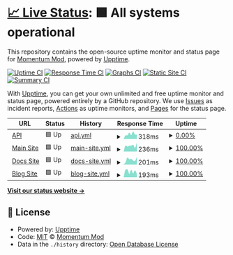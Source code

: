 # [📈 Live Status](https://status.momentum-mod.org): <!--live status--> **🟩 All systems operational**

This repository contains the open-source uptime monitor and status page for [Momentum Mod](https://momentum-mod.org), powered by [Upptime](https://github.com/upptime/upptime).

[![Uptime CI](https://github.com/momentum-mod/status/workflows/Uptime%20CI/badge.svg)](https://github.com/momentum-mod/status/actions?query=workflow%3A%22Uptime+CI%22)
[![Response Time CI](https://github.com/momentum-mod/status/workflows/Response%20Time%20CI/badge.svg)](https://github.com/momentum-mod/status/actions?query=workflow%3A%22Response+Time+CI%22)
[![Graphs CI](https://github.com/momentum-mod/status/workflows/Graphs%20CI/badge.svg)](https://github.com/momentum-mod/status/actions?query=workflow%3A%22Graphs+CI%22)
[![Static Site CI](https://github.com/momentum-mod/status/workflows/Static%20Site%20CI/badge.svg)](https://github.com/momentum-mod/status/actions?query=workflow%3A%22Static+Site+CI%22)
[![Summary CI](https://github.com/momentum-mod/status/workflows/Summary%20CI/badge.svg)](https://github.com/momentum-mod/status/actions?query=workflow%3A%22Summary+CI%22)

With [Upptime](https://upptime.js.org), you can get your own unlimited and free uptime monitor and status page, powered entirely by a GitHub repository. We use [Issues](https://github.com/momentum-mod/status/issues) as incident reports, [Actions](https://github.com/momentum-mod/status/actions) as uptime monitors, and [Pages](https://status.momentum-mod.org) for the status page.

<!--start: status pages-->
<!-- This summary is generated by Upptime (https://github.com/upptime/upptime) -->
<!-- Do not edit this manually, your changes will be overwritten -->
<!-- prettier-ignore -->
| URL | Status | History | Response Time | Uptime |
| --- | ------ | ------- | ------------- | ------ |
| <img alt="" src="https://momentum-mod.org/favicon.ico" height="13"> [API](https://api.momentum-mod.org/api-docs/) | 🟩 Up | [api.yml](https://github.com/momentum-mod/status/commits/HEAD/history/api.yml) | <details><summary><img alt="Response time graph" src="./graphs/api/response-time-week.png" height="20"> 318ms</summary><br><a href="https://status.momentum-mod.org/history/api"><img alt="Response time 332" src="https://img.shields.io/endpoint?url=https%3A%2F%2Fraw.githubusercontent.com%2Fmomentum-mod%2Fstatus%2FHEAD%2Fapi%2Fapi%2Fresponse-time.json"></a><br><a href="https://status.momentum-mod.org/history/api"><img alt="24-hour response time 292" src="https://img.shields.io/endpoint?url=https%3A%2F%2Fraw.githubusercontent.com%2Fmomentum-mod%2Fstatus%2FHEAD%2Fapi%2Fapi%2Fresponse-time-day.json"></a><br><a href="https://status.momentum-mod.org/history/api"><img alt="7-day response time 318" src="https://img.shields.io/endpoint?url=https%3A%2F%2Fraw.githubusercontent.com%2Fmomentum-mod%2Fstatus%2FHEAD%2Fapi%2Fapi%2Fresponse-time-week.json"></a><br><a href="https://status.momentum-mod.org/history/api"><img alt="30-day response time 313" src="https://img.shields.io/endpoint?url=https%3A%2F%2Fraw.githubusercontent.com%2Fmomentum-mod%2Fstatus%2FHEAD%2Fapi%2Fapi%2Fresponse-time-month.json"></a><br><a href="https://status.momentum-mod.org/history/api"><img alt="1-year response time 324" src="https://img.shields.io/endpoint?url=https%3A%2F%2Fraw.githubusercontent.com%2Fmomentum-mod%2Fstatus%2FHEAD%2Fapi%2Fapi%2Fresponse-time-year.json"></a></details> | <details><summary><a href="https://status.momentum-mod.org/history/api">0.00%</a></summary><a href="https://status.momentum-mod.org/history/api"><img alt="All-time uptime 49.82%" src="https://img.shields.io/endpoint?url=https%3A%2F%2Fraw.githubusercontent.com%2Fmomentum-mod%2Fstatus%2FHEAD%2Fapi%2Fapi%2Fuptime.json"></a><br><a href="https://status.momentum-mod.org/history/api"><img alt="24-hour uptime 0.00%" src="https://img.shields.io/endpoint?url=https%3A%2F%2Fraw.githubusercontent.com%2Fmomentum-mod%2Fstatus%2FHEAD%2Fapi%2Fapi%2Fuptime-day.json"></a><br><a href="https://status.momentum-mod.org/history/api"><img alt="7-day uptime 0.00%" src="https://img.shields.io/endpoint?url=https%3A%2F%2Fraw.githubusercontent.com%2Fmomentum-mod%2Fstatus%2FHEAD%2Fapi%2Fapi%2Fuptime-week.json"></a><br><a href="https://status.momentum-mod.org/history/api"><img alt="30-day uptime 0.00%" src="https://img.shields.io/endpoint?url=https%3A%2F%2Fraw.githubusercontent.com%2Fmomentum-mod%2Fstatus%2FHEAD%2Fapi%2Fapi%2Fuptime-month.json"></a><br><a href="https://status.momentum-mod.org/history/api"><img alt="1-year uptime 36.69%" src="https://img.shields.io/endpoint?url=https%3A%2F%2Fraw.githubusercontent.com%2Fmomentum-mod%2Fstatus%2FHEAD%2Fapi%2Fapi%2Fuptime-year.json"></a></details>
| <img alt="" src="https://icons.duckduckgo.com/ip3/momentum-mod.org.ico" height="13"> [Main Site](https://momentum-mod.org) | 🟩 Up | [main-site.yml](https://github.com/momentum-mod/status/commits/HEAD/history/main-site.yml) | <details><summary><img alt="Response time graph" src="./graphs/main-site/response-time-week.png" height="20"> 236ms</summary><br><a href="https://status.momentum-mod.org/history/main-site"><img alt="Response time 199" src="https://img.shields.io/endpoint?url=https%3A%2F%2Fraw.githubusercontent.com%2Fmomentum-mod%2Fstatus%2FHEAD%2Fapi%2Fmain-site%2Fresponse-time.json"></a><br><a href="https://status.momentum-mod.org/history/main-site"><img alt="24-hour response time 343" src="https://img.shields.io/endpoint?url=https%3A%2F%2Fraw.githubusercontent.com%2Fmomentum-mod%2Fstatus%2FHEAD%2Fapi%2Fmain-site%2Fresponse-time-day.json"></a><br><a href="https://status.momentum-mod.org/history/main-site"><img alt="7-day response time 236" src="https://img.shields.io/endpoint?url=https%3A%2F%2Fraw.githubusercontent.com%2Fmomentum-mod%2Fstatus%2FHEAD%2Fapi%2Fmain-site%2Fresponse-time-week.json"></a><br><a href="https://status.momentum-mod.org/history/main-site"><img alt="30-day response time 216" src="https://img.shields.io/endpoint?url=https%3A%2F%2Fraw.githubusercontent.com%2Fmomentum-mod%2Fstatus%2FHEAD%2Fapi%2Fmain-site%2Fresponse-time-month.json"></a><br><a href="https://status.momentum-mod.org/history/main-site"><img alt="1-year response time 195" src="https://img.shields.io/endpoint?url=https%3A%2F%2Fraw.githubusercontent.com%2Fmomentum-mod%2Fstatus%2FHEAD%2Fapi%2Fmain-site%2Fresponse-time-year.json"></a></details> | <details><summary><a href="https://status.momentum-mod.org/history/main-site">100.00%</a></summary><a href="https://status.momentum-mod.org/history/main-site"><img alt="All-time uptime 100.00%" src="https://img.shields.io/endpoint?url=https%3A%2F%2Fraw.githubusercontent.com%2Fmomentum-mod%2Fstatus%2FHEAD%2Fapi%2Fmain-site%2Fuptime.json"></a><br><a href="https://status.momentum-mod.org/history/main-site"><img alt="24-hour uptime 100.00%" src="https://img.shields.io/endpoint?url=https%3A%2F%2Fraw.githubusercontent.com%2Fmomentum-mod%2Fstatus%2FHEAD%2Fapi%2Fmain-site%2Fuptime-day.json"></a><br><a href="https://status.momentum-mod.org/history/main-site"><img alt="7-day uptime 100.00%" src="https://img.shields.io/endpoint?url=https%3A%2F%2Fraw.githubusercontent.com%2Fmomentum-mod%2Fstatus%2FHEAD%2Fapi%2Fmain-site%2Fuptime-week.json"></a><br><a href="https://status.momentum-mod.org/history/main-site"><img alt="30-day uptime 100.00%" src="https://img.shields.io/endpoint?url=https%3A%2F%2Fraw.githubusercontent.com%2Fmomentum-mod%2Fstatus%2FHEAD%2Fapi%2Fmain-site%2Fuptime-month.json"></a><br><a href="https://status.momentum-mod.org/history/main-site"><img alt="1-year uptime 100.00%" src="https://img.shields.io/endpoint?url=https%3A%2F%2Fraw.githubusercontent.com%2Fmomentum-mod%2Fstatus%2FHEAD%2Fapi%2Fmain-site%2Fuptime-year.json"></a></details>
| <img alt="" src="https://icons.duckduckgo.com/ip3/docs.momentum-mod.org.ico" height="13"> [Docs Site](https://docs.momentum-mod.org) | 🟩 Up | [docs-site.yml](https://github.com/momentum-mod/status/commits/HEAD/history/docs-site.yml) | <details><summary><img alt="Response time graph" src="./graphs/docs-site/response-time-week.png" height="20"> 201ms</summary><br><a href="https://status.momentum-mod.org/history/docs-site"><img alt="Response time 213" src="https://img.shields.io/endpoint?url=https%3A%2F%2Fraw.githubusercontent.com%2Fmomentum-mod%2Fstatus%2FHEAD%2Fapi%2Fdocs-site%2Fresponse-time.json"></a><br><a href="https://status.momentum-mod.org/history/docs-site"><img alt="24-hour response time 302" src="https://img.shields.io/endpoint?url=https%3A%2F%2Fraw.githubusercontent.com%2Fmomentum-mod%2Fstatus%2FHEAD%2Fapi%2Fdocs-site%2Fresponse-time-day.json"></a><br><a href="https://status.momentum-mod.org/history/docs-site"><img alt="7-day response time 201" src="https://img.shields.io/endpoint?url=https%3A%2F%2Fraw.githubusercontent.com%2Fmomentum-mod%2Fstatus%2FHEAD%2Fapi%2Fdocs-site%2Fresponse-time-week.json"></a><br><a href="https://status.momentum-mod.org/history/docs-site"><img alt="30-day response time 225" src="https://img.shields.io/endpoint?url=https%3A%2F%2Fraw.githubusercontent.com%2Fmomentum-mod%2Fstatus%2FHEAD%2Fapi%2Fdocs-site%2Fresponse-time-month.json"></a><br><a href="https://status.momentum-mod.org/history/docs-site"><img alt="1-year response time 203" src="https://img.shields.io/endpoint?url=https%3A%2F%2Fraw.githubusercontent.com%2Fmomentum-mod%2Fstatus%2FHEAD%2Fapi%2Fdocs-site%2Fresponse-time-year.json"></a></details> | <details><summary><a href="https://status.momentum-mod.org/history/docs-site">100.00%</a></summary><a href="https://status.momentum-mod.org/history/docs-site"><img alt="All-time uptime 100.00%" src="https://img.shields.io/endpoint?url=https%3A%2F%2Fraw.githubusercontent.com%2Fmomentum-mod%2Fstatus%2FHEAD%2Fapi%2Fdocs-site%2Fuptime.json"></a><br><a href="https://status.momentum-mod.org/history/docs-site"><img alt="24-hour uptime 100.00%" src="https://img.shields.io/endpoint?url=https%3A%2F%2Fraw.githubusercontent.com%2Fmomentum-mod%2Fstatus%2FHEAD%2Fapi%2Fdocs-site%2Fuptime-day.json"></a><br><a href="https://status.momentum-mod.org/history/docs-site"><img alt="7-day uptime 100.00%" src="https://img.shields.io/endpoint?url=https%3A%2F%2Fraw.githubusercontent.com%2Fmomentum-mod%2Fstatus%2FHEAD%2Fapi%2Fdocs-site%2Fuptime-week.json"></a><br><a href="https://status.momentum-mod.org/history/docs-site"><img alt="30-day uptime 100.00%" src="https://img.shields.io/endpoint?url=https%3A%2F%2Fraw.githubusercontent.com%2Fmomentum-mod%2Fstatus%2FHEAD%2Fapi%2Fdocs-site%2Fuptime-month.json"></a><br><a href="https://status.momentum-mod.org/history/docs-site"><img alt="1-year uptime 100.00%" src="https://img.shields.io/endpoint?url=https%3A%2F%2Fraw.githubusercontent.com%2Fmomentum-mod%2Fstatus%2FHEAD%2Fapi%2Fdocs-site%2Fuptime-year.json"></a></details>
| <img alt="" src="https://icons.duckduckgo.com/ip3/blog.momentum-mod.org.ico" height="13"> [Blog Site](https://blog.momentum-mod.org) | 🟩 Up | [blog-site.yml](https://github.com/momentum-mod/status/commits/HEAD/history/blog-site.yml) | <details><summary><img alt="Response time graph" src="./graphs/blog-site/response-time-week.png" height="20"> 193ms</summary><br><a href="https://status.momentum-mod.org/history/blog-site"><img alt="Response time 185" src="https://img.shields.io/endpoint?url=https%3A%2F%2Fraw.githubusercontent.com%2Fmomentum-mod%2Fstatus%2FHEAD%2Fapi%2Fblog-site%2Fresponse-time.json"></a><br><a href="https://status.momentum-mod.org/history/blog-site"><img alt="24-hour response time 112" src="https://img.shields.io/endpoint?url=https%3A%2F%2Fraw.githubusercontent.com%2Fmomentum-mod%2Fstatus%2FHEAD%2Fapi%2Fblog-site%2Fresponse-time-day.json"></a><br><a href="https://status.momentum-mod.org/history/blog-site"><img alt="7-day response time 193" src="https://img.shields.io/endpoint?url=https%3A%2F%2Fraw.githubusercontent.com%2Fmomentum-mod%2Fstatus%2FHEAD%2Fapi%2Fblog-site%2Fresponse-time-week.json"></a><br><a href="https://status.momentum-mod.org/history/blog-site"><img alt="30-day response time 194" src="https://img.shields.io/endpoint?url=https%3A%2F%2Fraw.githubusercontent.com%2Fmomentum-mod%2Fstatus%2FHEAD%2Fapi%2Fblog-site%2Fresponse-time-month.json"></a><br><a href="https://status.momentum-mod.org/history/blog-site"><img alt="1-year response time 178" src="https://img.shields.io/endpoint?url=https%3A%2F%2Fraw.githubusercontent.com%2Fmomentum-mod%2Fstatus%2FHEAD%2Fapi%2Fblog-site%2Fresponse-time-year.json"></a></details> | <details><summary><a href="https://status.momentum-mod.org/history/blog-site">100.00%</a></summary><a href="https://status.momentum-mod.org/history/blog-site"><img alt="All-time uptime 100.00%" src="https://img.shields.io/endpoint?url=https%3A%2F%2Fraw.githubusercontent.com%2Fmomentum-mod%2Fstatus%2FHEAD%2Fapi%2Fblog-site%2Fuptime.json"></a><br><a href="https://status.momentum-mod.org/history/blog-site"><img alt="24-hour uptime 100.00%" src="https://img.shields.io/endpoint?url=https%3A%2F%2Fraw.githubusercontent.com%2Fmomentum-mod%2Fstatus%2FHEAD%2Fapi%2Fblog-site%2Fuptime-day.json"></a><br><a href="https://status.momentum-mod.org/history/blog-site"><img alt="7-day uptime 100.00%" src="https://img.shields.io/endpoint?url=https%3A%2F%2Fraw.githubusercontent.com%2Fmomentum-mod%2Fstatus%2FHEAD%2Fapi%2Fblog-site%2Fuptime-week.json"></a><br><a href="https://status.momentum-mod.org/history/blog-site"><img alt="30-day uptime 100.00%" src="https://img.shields.io/endpoint?url=https%3A%2F%2Fraw.githubusercontent.com%2Fmomentum-mod%2Fstatus%2FHEAD%2Fapi%2Fblog-site%2Fuptime-month.json"></a><br><a href="https://status.momentum-mod.org/history/blog-site"><img alt="1-year uptime 100.00%" src="https://img.shields.io/endpoint?url=https%3A%2F%2Fraw.githubusercontent.com%2Fmomentum-mod%2Fstatus%2FHEAD%2Fapi%2Fblog-site%2Fuptime-year.json"></a></details>

<!--end: status pages-->

[**Visit our status website →**](https://status.momentum-mod.org)

## 📄 License

- Powered by: [Upptime](https://github.com/upptime/upptime)
- Code: [MIT](./LICENSE) © [Momentum Mod](https://momentum-mod.org)
- Data in the `./history` directory: [Open Database License](https://opendatacommons.org/licenses/odbl/1-0/)

